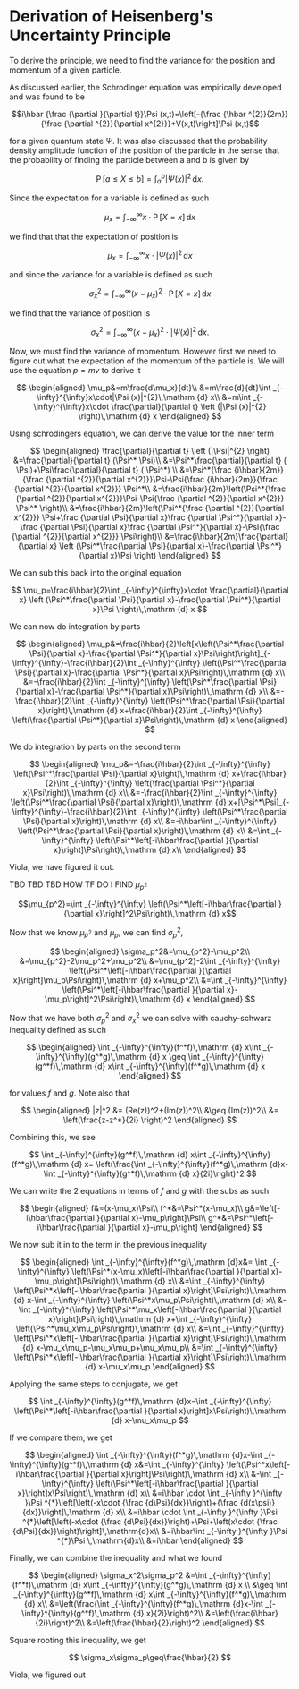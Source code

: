# Derivation of Heisenberg's Uncertainty Principle

To derive the principle, we need to find the variance for the position and momentum of a given particle.

As discussed earlier, the Schrodinger equation was empirically developed and was found to be

$$i\hbar {\frac {\partial }{\partial t}}\Psi (x,t)=\left[-{\frac {\hbar ^{2}}{2m}}{\frac {\partial ^{2}}{\partial x^{2}}}+V(x,t)\right]\Psi (x,t)$$

for a given quantum state $\Psi$. It was also discussed that the probability density amplitude function of the position of the particle in the sense that the probability of finding the particle between a and b is given by

$$\operatorname {P} [a\leq X\leq b]=\int _{a}^{b}|\Psi (x)|^{2}\,\mathrm {d} x.$$

Since the expectation for a variable is defined as such

$$\mu_x=\int _{-\infty}^{\infty}x\cdot\operatorname {P} [X=x]\,\mathrm {d} x$$

we find that that the expectation of position is

$$\mu_x=\int _{-\infty}^{\infty}x\cdot|\Psi (x)|^{2}\,\mathrm {d} x$$

and since the variance for a variable is defined as such

$$\sigma_x^2=\int _{-\infty}^{\infty}{(x-\mu_x)}^2\cdot\operatorname {P} [X=x]\,\mathrm {d} x$$

we find that the variance of position is

$$\sigma_x^2=\int _{-\infty}^{\infty}{(x-\mu_x)}^2\cdot|\Psi (x)|^{2}\,\mathrm {d} x.$$

Now, we must find the variance of momentum. However first we need to figure  out what the expectation of the momentum of the particle is. We will use the equation $p=mv$ to derive it

$$
\begin{aligned}
\mu_p&=m\frac{d\mu_x}{dt}\\
&=m\frac{d}{dt}\int _{-\infty}^{\infty}x\cdot|\Psi (x)|^{2}\,\mathrm {d} x\\
&=m\int _{-\infty}^{\infty}x\cdot \frac{\partial}{\partial t} \left (|\Psi (x)|^{2} \right)\,\mathrm {d} x
\end{aligned}
$$

Using schrodingers equation, we can derive the value for the inner term

$$
\begin{aligned}
\frac{\partial}{\partial t} \left (|\Psi|^{2} \right)
&=\frac{\partial}{\partial t} (\Psi^* \Psi)\\
&=\Psi^*\frac{\partial}{\partial t} ( \Psi)+\Psi\frac{\partial}{\partial t} ( \Psi^*) \\
&=\Psi^*{\frac {i\hbar}{2m}}{\frac {\partial ^{2}}{\partial x^{2}}}\Psi-\Psi{\frac {i\hbar}{2m}}{\frac {\partial ^{2}}{\partial x^{2}}} \Psi^*\\
&=\frac{i\hbar}{2m}\left(\Psi^*{\frac {\partial ^{2}}{\partial x^{2}}}\Psi-\Psi{\frac {\partial ^{2}}{\partial x^{2}}} \Psi^* \right)\\
&=\frac{i\hbar}{2m}\left(\Psi^*{\frac {\partial ^{2}}{\partial x^{2}}} \Psi+\frac {\partial \Psi}{\partial x}\frac {\partial \Psi^*}{\partial x}-\frac {\partial \Psi}{\partial x}\frac {\partial \Psi^*}{\partial x}-\Psi{\frac {\partial ^{2}}{\partial x^{2}}} \Psi\right)\\
&=\frac{i\hbar}{2m}\frac{\partial}{\partial x} \left (\Psi^*\frac{\partial \Psi}{\partial x}-\frac{\partial \Psi^*}{\partial x}\Psi \right)
\end{aligned}
$$

We can sub this back into the original equation

$$
\mu_p=\frac{i\hbar}{2}\int _{-\infty}^{\infty}x\cdot \frac{\partial}{\partial x} \left (\Psi^*\frac{\partial \Psi}{\partial x}-\frac{\partial \Psi^*}{\partial x}\Psi \right)\,\mathrm {d} x
$$

We can now do integration by parts

$$
\begin{aligned}
\mu_p&=\frac{i\hbar}{2}\left[x\left(\Psi^*\frac{\partial \Psi}{\partial x}-\frac{\partial \Psi^*}{\partial x}\Psi\right)\right]_{-\infty}^{\infty}-\frac{i\hbar}{2}\int _{-\infty}^{\infty} \left(\Psi^*\frac{\partial \Psi}{\partial x}-\frac{\partial \Psi^*}{\partial x}\Psi\right)\,\mathrm {d} x\\
&=-\frac{i\hbar}{2}\int _{-\infty}^{\infty} \left(\Psi^*\frac{\partial \Psi}{\partial x}-\frac{\partial \Psi^*}{\partial x}\Psi\right)\,\mathrm {d} x\\
&=-\frac{i\hbar}{2}\int _{-\infty}^{\infty} \left(\Psi^*\frac{\partial \Psi}{\partial x}\right)\,\mathrm {d} x+\frac{i\hbar}{2}\int _{-\infty}^{\infty} \left(\frac{\partial \Psi^*}{\partial x}\Psi\right)\,\mathrm {d} x
\end{aligned}
$$

We do integration by parts on the second term

$$
\begin{aligned}
\mu_p&=-\frac{i\hbar}{2}\int _{-\infty}^{\infty} \left(\Psi^*\frac{\partial \Psi}{\partial x}\right)\,\mathrm {d} x+\frac{i\hbar}{2}\int _{-\infty}^{\infty} \left(\frac{\partial \Psi^*}{\partial x}\Psi\right)\,\mathrm {d} x\\
&=-\frac{i\hbar}{2}\int _{-\infty}^{\infty} \left(\Psi^*\frac{\partial \Psi}{\partial x}\right)\,\mathrm {d} x+[\Psi^*\Psi]_{-\infty}^{\infty}-\frac{i\hbar}{2}\int _{-\infty}^{\infty} \left(\Psi^*\frac{\partial \Psi}{\partial x}\right)\,\mathrm {d} x\\
&=-i\hbar\int _{-\infty}^{\infty} \left(\Psi^*\frac{\partial \Psi}{\partial x}\right)\,\mathrm {d} x\\
&=\int _{-\infty}^{\infty} \left(\Psi^*\left[-i\hbar\frac{\partial }{\partial x}\right]\Psi\right)\,\mathrm {d} x\\
\end{aligned}
$$

Viola, we have figured it out.

TBD TBD TBD HOW TF DO I FIND $\mu_{p^2}$

$$\mu_{p^2}=\int _{-\infty}^{\infty} \left(\Psi^*\left[-i\hbar\frac{\partial }{\partial x}\right]^2\Psi\right)\,\mathrm {d} x$$

Now that we know $\mu_{p^2}$ and $\mu_p$, we can find $\sigma_p^2$,

$$
\begin{aligned}
\sigma_p^2&=\mu_{p^2}-\mu_p^2\\
&=\mu_{p^2}-2\mu_p^2+\mu_p^2\\
&=\mu_{p^2}-2\int _{-\infty}^{\infty} \left(\Psi^*\left[-i\hbar\frac{\partial }{\partial x}\right]\mu_p\Psi\right)\,\mathrm {d} x+\mu_p^2\\
&=\int _{-\infty}^{\infty} \left(\Psi^*\left[-i\hbar\frac{\partial }{\partial x}-\mu_p\right]^2\Psi\right)\,\mathrm {d} x
\end{aligned}
$$

Now that we have both $\sigma_p^2$ and $\sigma_x^2$ we can solve with cauchy-schwarz inequality defined as such

$$
\begin{aligned}
\int _{-\infty}^{\infty}(f^*f)\,\mathrm {d} x\int _{-\infty}^{\infty}(g^*g)\,\mathrm {d} x \geq \int _{-\infty}^{\infty}(g^*f)\,\mathrm {d} x\int _{-\infty}^{\infty}(f^*g)\,\mathrm {d} x
\end{aligned}
$$

for values $f$ and $g$. Note also that

$$
\begin{aligned}
|z|^2 &= (Re(z))^2+(Im(z))^2\\
&\geq (Im(z))^2\\
&= \left(\frac{z-z^*}{2i} \right)^2
\end{aligned}
$$

Combining this, we see

$$
\int _{-\infty}^{\infty}(g^*f)\,\mathrm {d} x\int _{-\infty}^{\infty}(f^*g)\,\mathrm {d} x= \left(\frac{\int _{-\infty}^{\infty}(f^*g)\,\mathrm {d}x-\int _{-\infty}^{\infty}(g^*f)\,\mathrm {d} x}{2i}\right)^2
$$

We can write the 2 equations in terms of $f$ and $g$ with the subs as such

$$
\begin{aligned}
f&=(x-\mu_x)\Psi\\
f^*&=\Psi^*(x-\mu_x)\\
g&=\left[-i\hbar\frac{\partial }{\partial x}-\mu_p\right]\Psi\\
g^*&=\Psi^*\left[-i\hbar\frac{\partial }{\partial x}-\mu_p\right]
\end{aligned}
$$

We now sub it in to the term in the previous inequality

$$
\begin{aligned}
\int _{-\infty}^{\infty}(f^*g)\,\mathrm {d}x&= \int _{-\infty}^{\infty} \left(\Psi^*(x-\mu_x)\left[-i\hbar\frac{\partial }{\partial x}-\mu_p\right]\Psi\right)\,\mathrm {d} x\\
&=\int _{-\infty}^{\infty} \left(\Psi^*x\left[-i\hbar\frac{\partial }{\partial x}\right]\Psi\right)\,\mathrm {d} x-\int _{-\infty}^{\infty} \left(\Psi^*x\mu_p\Psi\right)\,\mathrm {d} x\\
&-\int _{-\infty}^{\infty} \left(\Psi^*\mu_x\left[-i\hbar\frac{\partial }{\partial x}\right]\Psi\right)\,\mathrm {d} x+\int _{-\infty}^{\infty} \left(\Psi^*\mu_x\mu_p\Psi\right)\,\mathrm {d} x\\
&=\int _{-\infty}^{\infty} \left(\Psi^*x\left[-i\hbar\frac{\partial }{\partial x}\right]\Psi\right)\,\mathrm {d} x-\mu_x\mu_p-\mu_x\mu_p+\mu_x\mu_p\\
&=\int _{-\infty}^{\infty} \left(\Psi^*x\left[-i\hbar\frac{\partial }{\partial x}\right]\Psi\right)\,\mathrm {d} x-\mu_x\mu_p
\end{aligned}
$$

Applying the same steps to conjugate, we get

$$
\int _{-\infty}^{\infty}(g^*f)\,\mathrm {d}x=\int _{-\infty}^{\infty} \left(\Psi^*\left[-i\hbar\frac{\partial }{\partial x}\right]x\Psi\right)\,\mathrm {d} x-\mu_x\mu_p
$$

If we compare them, we get

$$
\begin{aligned}
\int _{-\infty}^{\infty}(f^*g)\,\mathrm {d}x-\int _{-\infty}^{\infty}(g^*f)\,\mathrm {d} x&=\int _{-\infty}^{\infty} \left(\Psi^*x\left[-i\hbar\frac{\partial }{\partial x}\right]\Psi\right)\,\mathrm {d} x\\
&-\int _{-\infty}^{\infty} \left(\Psi^*\left[-i\hbar\frac{\partial }{\partial x}\right]x\Psi\right)\,\mathrm {d} x\\
&=i\hbar \cdot \int _{-\infty }^{\infty }\Psi ^{*}\left[\left(-x\cdot {\frac {d\Psi}{dx}}\right)+{\frac {d(x\psi)}{dx}}\right]\,\mathrm {d} x\\
&=i\hbar \cdot \int _{-\infty }^{\infty }\Psi ^{*}\left[\left(-x\cdot {\frac {d\Psi}{dx}}\right)+\Psi+\left(x\cdot {\frac {d\Psi}{dx}}\right)\right]\,\mathrm{d}x\\
&=i\hbar\int _{-\infty }^{\infty }\Psi ^{*}\Psi \,\mathrm{d}x\\
&=i\hbar
\end{aligned}
$$

Finally, we can combine the inequality and what we found

$$
\begin{aligned}
\sigma_x^2\sigma_p^2 &=\int _{-\infty}^{\infty}(f^*f)\,\mathrm {d} x\int _{-\infty}^{\infty}(g^*g)\,\mathrm {d} x \\
&\geq \int _{-\infty}^{\infty}(g^*f)\,\mathrm {d} x\int _{-\infty}^{\infty}(f^*g)\,\mathrm {d} x\\
&=\left(\frac{\int _{-\infty}^{\infty}(f^*g)\,\mathrm {d}x-\int _{-\infty}^{\infty}(g^*f)\,\mathrm {d} x}{2i}\right)^2\\
&=\left(\frac{i\hbar}{2i}\right)^2\\
&=\left(\frac{\hbar}{2}\right)^2
\end{aligned}
$$

Square rooting this inequality, we get

$$
\sigma_x\sigma_p\geq\frac{\hbar}{2}
$$

Viola, we figured out